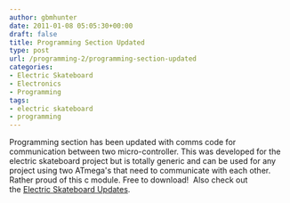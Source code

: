 ```yaml
---
author: gbmhunter
date: 2011-01-08 05:05:30+00:00
draft: false
title: Programming Section Updated
type: post
url: /programming-2/programming-section-updated
categories:
- Electric Skateboard
- Electronics
- Programming
tags:
- electric skateboard
- programming
---
```


Programming section has been updated with comms code for communication between two micro-controller. This was developed for the electric skateboard project but is totally generic and can be used for any project using two ATmega's that need to communicate with each other. Rather proud of this c module. Free to download!  Also check out the [Electric Skateboard Updates](/electronics/projects/electric-skateboard/electric-skateboard-updates).
